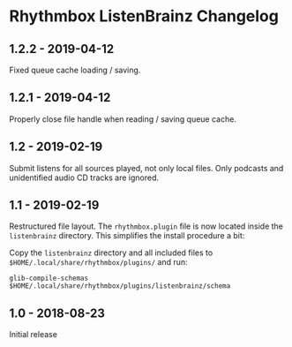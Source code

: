 # Rhythmbox ListenBrainz Changelog

## 1.2.2 - 2019-04-12
Fixed queue cache loading / saving.

## 1.2.1 - 2019-04-12
Properly close file handle when reading / saving queue cache.

## 1.2 - 2019-02-19
Submit listens for all sources played, not only local files. Only podcasts and
unidentified audio CD tracks are ignored.

## 1.1 - 2019-02-19
Restructured file layout. The `rhythmbox.plugin` file is now located inside the
`listenbrainz` directory. This simplifies the install procedure a bit:

Copy the `listenbrainz` directory and all included files to
`$HOME/.local/share/rhythmbox/plugins/` and run:

    glib-compile-schemas $HOME/.local/share/rhythmbox/plugins/listenbrainz/schema

## 1.0 - 2018-08-23

Initial release

